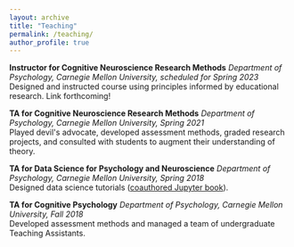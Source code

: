 ```yaml
---
layout: archive
title: "Teaching"
permalink: /teaching/
author_profile: true
---
```


<b>Instructor for Cognitive Neuroscience Research Methods</b> <i>Department of Psychology, Carnegie Mellon University, scheduled for Spring 2023</i><n>
<br>Designed and instructed course using principles informed by educational research. Link forthcoming!
<br>

<b>TA for Cognitive Neuroscience Research Methods</b> <i>Department of Psychology, Carnegie Mellon University, Spring 2021</i><n>
<br>Played devil's advocate, developed assessment methods, graded research projects, and consulted with students to augment their understanding of theory. 
<br>

<b>TA for Data Science for Psychology and Neuroscience</b> <i>Department of Psychology, Carnegie Mellon University, Spring 2018</i><n>
<br>Designed data science tutorials ([coauthored Jupyter book](https://coaxlab.github.io/Data-Explorations/intro.html)). 
<br>

<b>TA for Cognitive Psychology</b> <i>Department of Psychology, Carnegie Mellon University, Fall 2018</i><n>
<br>Developed assessment methods and managed a team of undergraduate Teaching Assistants.
